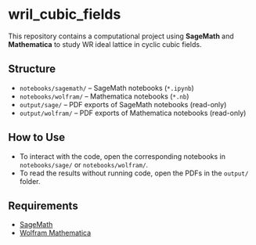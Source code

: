 # wril_cubic_fields

This repository contains a computational project using **SageMath** and **Mathematica** to study WR ideal lattice in cyclic cubic fields.

## Structure

- `notebooks/sagemath/` – SageMath notebooks (`*.ipynb`)
- `notebooks/wolfram/` – Mathematica notebooks (`*.nb`)
- `output/sage/` – PDF exports of SageMath notebooks (read-only)
- `output/wolfram/` – PDF exports of Mathematica notebooks (read-only)

## How to Use

- To interact with the code, open the corresponding notebooks in `notebooks/sage/` or `notebooks/wolfram/`.
- To read the results without running code, open the PDFs in the `output/` folder.

## Requirements

- [SageMath](https://www.sagemath.org/)
- [Wolfram Mathematica](https://www.wolfram.com/mathematica/)

